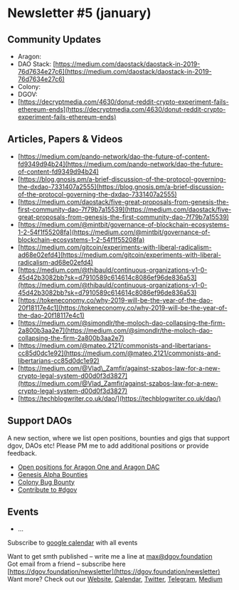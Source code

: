 # Newsletter \#5 \(january\)

## Community Updates  

* Aragon: 
* DAO Stack: [https://medium.com/daostack/daostack-in-2019-76d7634e27c6](https://medium.com/daostack/daostack-in-2019-76d7634e27c6)
* Colony: 
* DGOV: 
* [https://decryptmedia.com/4630/donut-reddit-crypto-experiment-fails-ethereum-ends](https://decryptmedia.com/4630/donut-reddit-crypto-experiment-fails-ethereum-ends)

## Articles, Papers & Videos  <a id="DgovCompilation#3October2018-Articles,Papers&amp;Videos"></a>

* [https://medium.com/pando-network/dao-the-future-of-content-fd9349d94b24](https://medium.com/pando-network/dao-the-future-of-content-fd9349d94b24)
* [https://blog.gnosis.pm/a-brief-discussion-of-the-protocol-governing-the-dxdao-7331407a2555](https://blog.gnosis.pm/a-brief-discussion-of-the-protocol-governing-the-dxdao-7331407a2555)
* [https://medium.com/daostack/five-great-proposals-from-genesis-the-first-community-dao-7f79b7a15539](https://medium.com/daostack/five-great-proposals-from-genesis-the-first-community-dao-7f79b7a15539)
* [https://medium.com/@mintbit/governance-of-blockchain-ecosystems-1-2-54f1f55208fa](https://medium.com/@mintbit/governance-of-blockchain-ecosystems-1-2-54f1f55208fa)
* [https://medium.com/gitcoin/experiments-with-liberal-radicalism-ad68e02efd4](https://medium.com/gitcoin/experiments-with-liberal-radicalism-ad68e02efd4)
* [https://medium.com/@thibauld/continuous-organizations-v1-0-45d42b3082bb?sk=d7910589c614614c8086ef96de836a53](https://medium.com/@thibauld/continuous-organizations-v1-0-45d42b3082bb?sk=d7910589c614614c8086ef96de836a53)
* [https://tokeneconomy.co/why-2019-will-be-the-year-of-the-dao-20f18117e4c1](https://tokeneconomy.co/why-2019-will-be-the-year-of-the-dao-20f18117e4c1)
* [https://medium.com/@simondlr/the-moloch-dao-collapsing-the-firm-2a800b3aa2e7](https://medium.com/@simondlr/the-moloch-dao-collapsing-the-firm-2a800b3aa2e7)
* [https://medium.com/@mateo.2121/commonists-and-libertarians-cc85d0dc1e92](https://medium.com/@mateo.2121/commonists-and-libertarians-cc85d0dc1e92)
* [https://medium.com/@Vlad\_Zamfir/against-szabos-law-for-a-new-crypto-legal-system-d00d0f3d3827](https://medium.com/@Vlad_Zamfir/against-szabos-law-for-a-new-crypto-legal-system-d00d0f3d3827)
* [https://techblogwriter.co.uk/dao/](https://techblogwriter.co.uk/dao/)

## Support DAOs <a id="DgovCompilation#3October2018-Events"></a>

A new section, where we list open positions, bounties and gigs that support dgov, DAOs etc! Please PM me to add additional positions or provide feedback. 

* [Open positions for Aragon One and Aragon DAC](https://wiki.aragon.org/jobs/)
* [Genesis Alpha Bounties](https://docs.google.com/spreadsheets/d/1FV8iz4ebZb4E3nXckzPsWy7IfhtsX3filkbX_gbPLNs/edit#gid=204783618)
* [Colony Bug Bounty](https://docs.colony.io/colonynetwork/bug-bounty-program-overview/)
* [Contribute to \#dgov](https://wiki.dgov.foundation/how-to-contribute)

## Events  <a id="DgovCompilation#3October2018-Events"></a>

* ...

Subscribe to [google calendar](https://calendar.google.com/calendar/embed?src=av3fo8o2ocl3ft25s6as54c26s%40group.calendar.google.com) with all events

Want to get smth published – write me a line at [max@dgov.foundation](mailto:max@dgov.foundation)  
Got email from a friend – subscribe here [https://dgov.foundation/newsletter](https://dgov.foundation/newsletter)  
Want more? Check out our [Website](http://dgov.foundation/), [Calendar](https://calendar.google.com/calendar/embed?src=av3fo8o2ocl3ft25s6as54c26s%40group.calendar.google.com&ctz=Europe%2FPrague), [Twitter](https://twitter.com/dgovearth), [Telegram](https://t.me/dgovfoundation), [Medium](https://medium.com/dgov)

